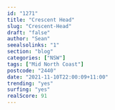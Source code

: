 ```yaml
---
id: "1271"
title: "Crescent Head"
slug: "Crescent-Head"
draft: "false"
author: "Sean"
seealsolinks: "1"
section: "blog"
categories: ["NSW"]
tags: ["Mid North Coast"]
postcode: "2440"
date: "2021-11-10T22:00:09+11:00"
trending: "yes"
surfing: "yes"
realScore: 91
---
```

